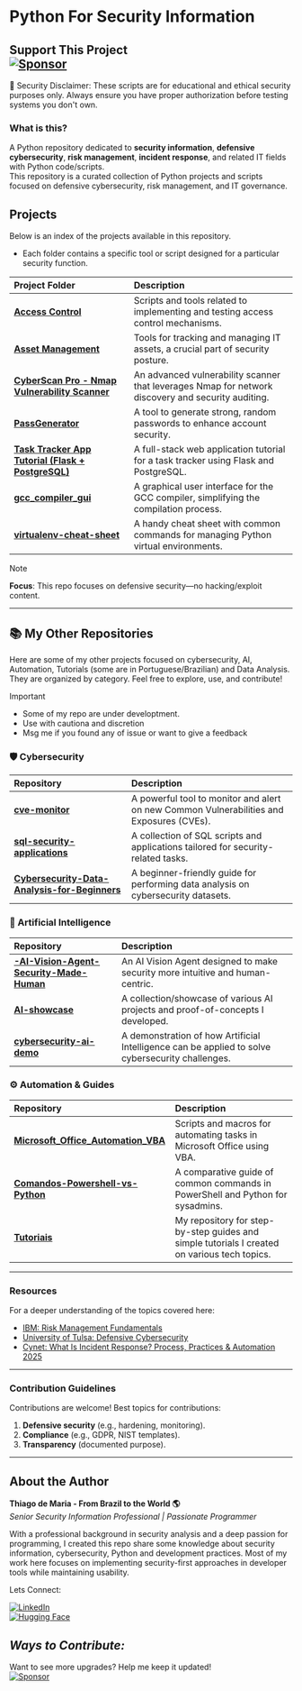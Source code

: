# **Python For Security Information**  

 Support This Project   
 [![Sponsor](https://img.shields.io/badge/Sponsor-%E2%9D%A4-red)](https://github.com/sponsors/ThiagoMaria-SecurityIT)  
---  
🔐 Security Disclaimer: These scripts are for educational and ethical security purposes only. Always ensure you have proper authorization before testing systems you don't own.   

### What is this?  
A Python repository dedicated to **security information**, **defensive cybersecurity**, **risk management**, **incident response**, and related IT fields with Python code/scripts.  
This repository is a curated collection of Python projects and scripts focused on defensive cybersecurity, risk management, and IT governance.  

## Projects  

Below is an index of the projects available in this repository.   
- Each folder contains a specific tool or script designed for a particular security function.  

| Project Folder | Description |
| :--- | :--- |
| **[Access Control](https://github.com/ThiagoMaria-SecurityIT/Python-For-Security-Information/tree/main/Access%20Control)** | Scripts and tools related to implementing and testing access control mechanisms. |
| **[Asset Management](https://github.com/ThiagoMaria-SecurityIT/Python-For-Security-Information/tree/main/Asset%20Management)** | Tools for tracking and managing IT assets, a crucial part of security posture. |
| **[CyberScan Pro - Nmap Vulnerability Scanner](https://github.com/ThiagoMaria-SecurityIT/Python-For-Security-Information/tree/main/CyberScan%20Pro%20-%20Nmap%20Vulnerability%20Scanner)** | An advanced vulnerability scanner that leverages Nmap for network discovery and security auditing. |
| **[PassGenerator](https://github.com/ThiagoMaria-SecurityIT/Python-For-Security-Information/tree/main/PassGenerator)** | A tool to generate strong, random passwords to enhance account security. |
| **[Task Tracker App Tutorial (Flask + PostgreSQL)](https://github.com/ThiagoMaria-SecurityIT/Python-For-Security-Information/tree/main/Task%20Tracker%20App%20Tutorial%20(Flask%20%2B%20PostgreSQL))** | A full-stack web application tutorial for a task tracker using Flask and PostgreSQL. |
| **[gcc_compiler_gui](https://github.com/ThiagoMaria-SecurityIT/Python-For-Security-Information/tree/main/gcc_compiler_gui)** | A graphical user interface for the GCC compiler, simplifying the compilation process. |
| **[virtualenv-cheat-sheet](https://github.com/ThiagoMaria-SecurityIT/Python-For-Security-Information/tree/main/virtualenv-cheat-sheet)** | A handy cheat sheet with common commands for managing Python virtual environments. |  

> [!NOTE]  
> **Focus**: This repo focuses on defensive security—no hacking/exploit content.

---  

## 📚 My Other Repositories

Here are some of my other projects focused on cybersecurity, AI, Automation, Tutorials (some are in Portuguese/Brazilian) and Data Analysis.  
They are organized by category. Feel free to explore, use, and contribute!

>[!IMPORTANT]  
> - Some of my repo are under developtment.  
> - Use with cautiona and discretion  
> - Msg me if you found any of issue or want to give a feedback   


### 🛡️ Cybersecurity

| Repository | Description |
| :--- | :--- |
| **[cve-monitor](https://github.com/ThiagoMaria-SecurityIT/cve-monitor)** | A powerful tool to monitor and alert on new Common Vulnerabilities and Exposures (CVEs). |
| **[sql-security-applications](https://github.com/ThiagoMaria-SecurityIT/sql-security-applications)** | A collection of SQL scripts and applications tailored for security-related tasks. |
| **[Cybersecurity-Data-Analysis-for-Beginners](https://github.com/ThiagoMaria-SecurityIT/Cybersecurity-Data-Analysis-for-Beginners)** | A beginner-friendly guide for performing data analysis on cybersecurity datasets. |

### 🤖 Artificial Intelligence

| Repository | Description |
| :--- | :--- |
| **[-AI-Vision-Agent-Security-Made-Human](https://github.com/ThiagoMaria-SecurityIT/-AI-Vision-Agent-Security-Made-Human)** | An AI Vision Agent designed to make security more intuitive and human-centric. |
| **[AI-showcase](https://github.com/ThiagoMaria-SecurityIT/AI-showcase)** | A collection/showcase of various AI projects and proof-of-concepts I developed. |
| **[cybersecurity-ai-demo](https://github.com/ThiagoMaria-SecurityIT/cybersecurity-ai-demo)** | A demonstration of how Artificial Intelligence can be applied to solve cybersecurity challenges. |

### ⚙️ Automation & Guides

| Repository | Description |
| :--- | :--- |
| **[Microsoft_Office_Automation_VBA](https://github.com/ThiagoMaria-SecurityIT/Microsoft_Office_Automation_VBA)** | Scripts and macros for automating tasks in Microsoft Office using VBA. |
| **[Comandos-Powershell-vs-Python](https://github.com/ThiagoMaria-SecurityIT/Comandos-Powershell-vs-Python)** | A comparative guide of common commands in PowerShell and Python for sysadmins. |
| **[Tutoriais](https://github.com/ThiagoMaria-SecurityIT/Tutoriais)** | My repository for step-by-step guides and simple tutorials I created on various tech topics. |
  

---
### **Resources**  
For a deeper understanding of the topics covered here:  
- [IBM: Risk Management Fundamentals](https://www.ibm.com/think/topics/risk-management)  
- [University of Tulsa: Defensive Cybersecurity](https://online.utulsa.edu/blog/what-is-defensive-cybersecurity)
- [Cynet: What Is Incident Response? Process, Practices & Automation 2025  ](https://www.cynet.com/incident-response)

---

### **Contribution Guidelines**  
Contributions are welcome! Best topics for contributions: 
1. **Defensive security** (e.g., hardening, monitoring).  
2. **Compliance** (e.g., GDPR, NIST templates).  
3. **Transparency** (documented purpose).   

---

## About the Author   

**Thiago de Maria - From Brazil to the World 🌎**  
*Senior Security Information Professional | Passionate Programmer*

With a professional background in security analysis and a deep passion for programming, I created this repo share some knowledge about security information, cybersecurity, Python and development practices. Most of my work here focuses on implementing security-first approaches in developer tools while maintaining usability.

Lets Connect:

[![LinkedIn](https://img.shields.io/badge/LinkedIn-Connect-blue)](https://www.linkedin.com/in/thiago-cequeira-99202239/)  
[![Hugging Face](https://img.shields.io/badge/🤗Hugging_Face-AI_projects-yellow)](https://huggingface.co/ThiSecur)  
 
## _Ways to Contribute:_   
 Want to see more upgrades? Help me keep it updated!    
 [![Sponsor](https://img.shields.io/badge/Sponsor-%E2%9D%A4-red)](https://github.com/sponsors/ThiagoMaria-SecurityIT) 

